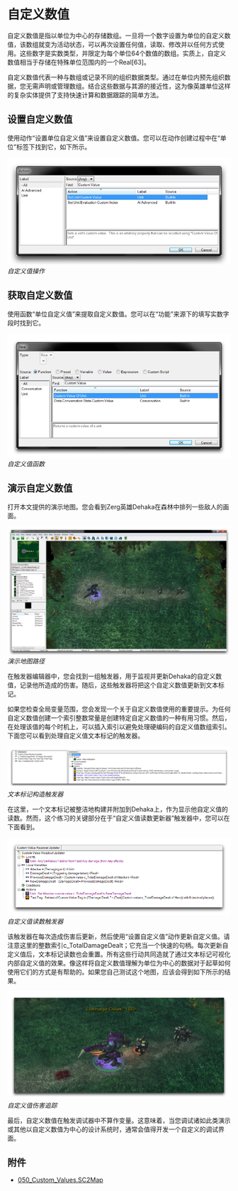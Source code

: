 # 自定义数值

自定义数值是指以单位为中心的存储数组。一旦将一个数字设置为单位的自定义数值，该数组就变为活动状态，可以再次设置任何值，读取、修改并以任何方式使用。这些数字是实数类型，并限定为每个单位64个数值的数组。实质上，自定义数值相当于存储在特殊单位范围内的一个Real\[63\]。

自定义数值代表一种与数组或记录不同的组织数据类型。通过在单位内预先组织数据，您无需声明或管理数组。结合这些数据与其源的接近性，这为像英雄单位这样的复杂实体提供了支持快速计算和数据跟踪的简单方法。

## 设置自定义数值

使用动作“设置单位自定义值”来设置自定义数值。您可以在动作创建过程中在“单位”标签下找到它，如下所示。

[![自定义值操作](./resources/050_Custom_Values1.png)](./resources/050_Custom_Values1.png)
*自定义值操作*

## 获取自定义数值

使用函数“单位自定义值”来提取自定义数值。您可以在“功能”来源下的填写实数字段时找到它。

[![自定义值函数](./resources/050_Custom_Values2.png)](./resources/050_Custom_Values2.png)
*自定义值函数*

## 演示自定义数值

打开本文提供的演示地图。您会看到Zerg英雄Dehaka在森林中排列一些敌人的画面。

[![演示地图路径](./resources/050_Custom_Values3.png)](./resources/050_Custom_Values3.png)
*演示地图路径*

在触发器编辑器中，您会找到一组触发器，用于监视并更新Dehaka的自定义数值，记录他所造成的伤害。随后，这些触发器将把这个自定义数值更新到文本标记。

如果您检查全局变量范围，您会发现一个关于自定义数值使用的重要提示。为任何自定义数值创建一个索引整数常量是创建特定自定义数值的一种有用习惯。然后，在处理该值的每个时机上，可以插入索引以避免处理硬编码的自定义值数组索引。下面您可以看到处理自定义值文本标记的触发器。

[![文本标记构造触发器](./resources/050_Custom_Values4.png)](./resources/050_Custom_Values4.png)
*文本标记构造触发器*

在这里，一个文本标记被整洁地构建并附加到Dehaka上，作为显示他自定义值的读数。然而，这个练习的关键部分在于“自定义值读数更新器”触发器中，您可以在下面看到。

[![自定义值读数触发器](./resources/050_Custom_Values5.png)](./resources/050_Custom_Values5.png)
*自定义值读数触发器*

该触发器在每次造成伤害后更新，然后使用“设置自定义值”动作更新自定义值。请注意这里的整数索引c\_TotalDamageDealt；它充当一个快速的句柄。每次更新自定义值后，文本标记读数也会重置。所有这些行动共同造就了通过文本标记可视化内部自定义值的效果。像这样将自定义数值理解为单位为中心的数据对于起草如何使用它们的方式是有帮助的。如果您自己测试这个地图，应该会得到如下所示的结果。

[![自定义值伤害追踪](./resources/050_Custom_Values6.png)](./resources/050_Custom_Values6.png)
*自定义值伤害追踪*

最后，自定义数值在触发调试器中不算作变量。这意味着，当您调试诸如此类演示或其他以自定义数值为中心的设计系统时，通常会值得开发一个自定义的调试界面。

## 附件

* [050_Custom_Values.SC2Map](./maps/050_Custom_Values.SC2Map)